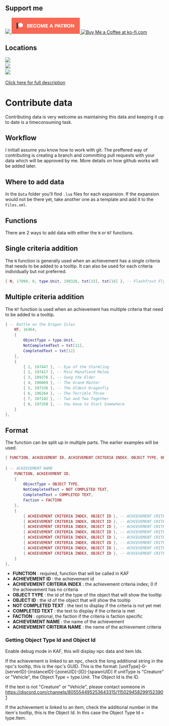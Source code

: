 ## Support me
<a href="https://www.paypal.com/donate/?hosted_button_id=NYWTBA4XM6ZS6" alt="Paypal">
  <img src="https://www.paypalobjects.com/en_US/BE/i/btn/btn_donateCC_LG.gif" />
</a>
<a href="https://www.patreon.com/Krowi" alt="Patreon">
  <img src="https://raw.githubusercontent.com/codebard/patron-button-and-widgets-by-codebard/master/images/become_a_patron_button.png" />
</a>
<a href='https://ko-fi.com/E1E6G64LS' target='_blank'><img height='36' style='border:0px;height:36px;' src='https://storage.ko-fi.com/cdn/kofi2.png?v=3' border='0' alt='Buy Me a Coffee at ko-fi.com' /></a>

## Locations
<a href="https://www.curseforge.com/wow/addons/krowi-achievement-filter" alt="Curseforge">
  <img src="https://img.shields.io/badge/Curseforge-Krowi's%20Achievement%20Filter-orange" />
</a>
<br>
<a href="https://addons.wago.io/addons/krowi-achievement-filter" alt="Wago.io">
  <img src="https://img.shields.io/badge/Wago.io-Krowi's%20Achievement%20Filter-red" />
</a>
<br>
<a href="https://www.wowinterface.com/downloads/info26229-KrowisAchievementFilter" alt="WowInterface">
  <img src="https://img.shields.io/badge/WowInterface-Krowi's%20Achievement%20Filter-yellow" />
</a>

[Click here for full description](Descriptions/Wago.io.md)

# Contribute data
Contributing data is very welcome as maintaining this data and keeping it up to date is a timeconsuming task.

## Workflow
I initiall assume you know how to work with git. The preffered way of contributing is creating a branch and committing pull requests with your data which will be approved by me. More details on how github works will be added later.

## Where to add data
In the `Data` folder you'll find `.lua` files for each expansion. If the expansion would not be there yet, take another one as a template and add it to the `Files.xml`.

## Functions
There are 2 ways to add data with either the `N` or `NT` functions.

## Single criteria addition
The `N` function is generally used when an achievement has a single criteria that needs to be added to a tooltip. It can also be used for each criteria individually but not preferred.
```lua
{ N, 17899, 0, type.Unit, 190326, txt[15], txt[16] }, -- Flashfrost Flyover Challenge: Gold
```

## Multiple criteria addition
The `NT` function is used when an achievement has multiple criteria that need to be added to a tooltip.
```lua
{ -- Battle on the Dragon Isles
    NT, 16464,
    {
        ObjectType = type.Unit,
        NotCompletedText = txt[11],
        CompletedText = txt[12]
    },
    {
        { 1, 197447 }, -- Eye of the Stormling
        { 2, 197417 }, -- Mini Manafiend Melee
        { 3, 189376 }, -- Swog the Elder
        { 4, 196069 }, -- The Grand Master
        { 5, 197336 }, -- The Oldest Dragonfly
        { 6, 196264 }, -- The Terrible Three
        { 7, 197102 }, -- Two and Two Together
        { 8, 197350 }, -- You Have to Start Somewhere
    }
},
```

## Format
The function can be split up in multiple parts. The earlier examples will be used.
```lua
{ FUNCTION, ACHIEVEMENT ID, ACHIEVEMENT CRITERIA INDEX, OBJECT TYPE, OBJECT ID, NOT COMPLETED TEXT, COMPLETED TEXT, FACTION }, -- ACHIEVEMENT NAME

{ -- ACHIEVEMENT NAME
    FUNCTION, ACHIEVEMENT ID,
    {
        ObjectType = OBJECT TYPE,
        NotCompletedText = NOT COMPLETED TEXT,
        CompletedText = COMPLETED TEXT,
        Faction = FACTION
    },
    {
        { ACHIEVEMENT CRITERIA INDEX, OBJECT ID }, -- ACHIEVEMENT CRITERIA NAME
        { ACHIEVEMENT CRITERIA INDEX, OBJECT ID }, -- ACHIEVEMENT CRITERIA NAME
        { ACHIEVEMENT CRITERIA INDEX, OBJECT ID }, -- ACHIEVEMENT CRITERIA NAME
        { ACHIEVEMENT CRITERIA INDEX, OBJECT ID }, -- ACHIEVEMENT CRITERIA NAME
        { ACHIEVEMENT CRITERIA INDEX, OBJECT ID }, -- ACHIEVEMENT CRITERIA NAME
        { ACHIEVEMENT CRITERIA INDEX, OBJECT ID }, -- ACHIEVEMENT CRITERIA NAME
        { ACHIEVEMENT CRITERIA INDEX, OBJECT ID }, -- ACHIEVEMENT CRITERIA NAME
        { ACHIEVEMENT CRITERIA INDEX, OBJECT ID }, -- ACHIEVEMENT CRITERIA NAME
    }
},
```

- **FUNCTION** : required, function that will be called in KAF
- **ACHIEVEMENT ID** : the achievement id
- **ACHIEVEMENT CRITERIA INDEX** : the achievement criteria index; 0 if the achievement has no criteria
- **OBJECT TYPE** : the id of the type of the object that will show the tooltip
- **OBJECT ID** : the id of the object that will show the tooltip
- **NOT COMPLETED TEXT** : the text to display if the criteria is not yet met
- **COMPLETED TEXT** : the text to display if the criteria is met
- **FACTION** : optional, the faction if the criteria is faction specific
- **ACHIEVEMENT NAME** : the name of the achievement
- **ACHIEVEMENT CRITERIA NAME** : the name of the achievement criteria

### Getting Object Type Id and Object Id
Enable debug mode in KAF, this will display npc data and item Ids.

If the achievement is linked to an npc, check the long additional string in the npc's tooltip, this is the npc's GUID.
This is the format: [unitType]-0-[serverID]-[instanceID]-[zoneUID]-[ID]-[spawnUID]
If unitType is "Creature" or "Vehicle", the Object Type = type.Unit.
The Object Id is the ID.

If the text is not "Creature" or "Vehicle", please contact someone in https://discord.com/channels/805554495253643315/1150294582991523901

If the achievement is linked to an item, check the additional number in the item's tooltip, this is the Object Id.
In this case the Object Type Id = type.Item.